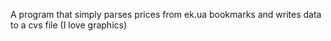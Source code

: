 A program that simply parses prices from ek.ua bookmarks and writes data to a cvs file (I love graphics)
